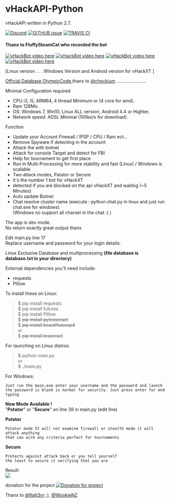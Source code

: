 # vHackAPI-Python
vHackAPI written in Python 2.7.   

[![Discord](https://img.shields.io/badge/Chat-%20on%20Discord-738bd7.svg?style=flat-square)](https://discord.gg/EZNjh7t) 
[![GITHUB issue](https://img.shields.io/github/issues/OlympicCode/vHackAPI-Python.svg?style=flat-square&raw=true)](https://github.com/OlympicCode/vHackAPI-Python/issues)
[![TRAVIS CI](https://travis-ci.org/OlympicCode/vHack-Python.svg?branch=master)](https://travis-ci.org/OlympicCode/vHack-Python)

#### Thanx to FluffySteamCat who recorded the bot  
[![vHackBot video here](https://img.youtube.com/vi/7Ot4xqhh4T8/1.jpg)](https://www.youtube.com/watch?v=ccWs7Fa9GUI&feature=youtu.be) [![vHackBot video here](https://img.youtube.com/vi/vNp_T7h990s/1.jpg)](https://www.youtube.com/watch?v=vNp_T7h990s&feature=youtu.be) [![vHackBot video here](https://img.youtube.com/vi/eTw3DOeJjWw/1.jpg)](https://www.youtube.com/watch?v=eTw3DOeJjWw) [![vHackBot video here](https://img.youtube.com/vi/xI5IFJ9qMeY/1.jpg)](https://www.youtube.com/watch?v=xI5IFJ9qMeY)

[Linux version . . . Windows Version and Android version for vHackXT ]

[Official Database OlympicCode ](https://vhack.olympiccode.ga/database/)
thanx to [@checkium](https://github.com/checkium) .......................

Minimal Configuration required  
  
- CPU i3, i5, ARM64, 4 thread Minimum or (4 core for amd).  
- Ram 128Mo.  
- OS: Windows 7, Win10,  Linux ALL version, Android 4.4 or Highter.  
- Network speed: ADSL Minimal (100ko/s for download).


Function
- Update your Account Firewall / IPSP / CPU / Ram ect...
- Remove Spyware if detecting in the account
- Attack the with botnet
- Attack for console Target and detect for FBI
- Help for tournament to get first place
- Run in Multi-Processing for more stability and fast (Linux) / Windows is scalable
- Two attack modes, Patator or Secure
- it's the number 1 bot for vHackXT
- detected if you are blocked on the api vHackXT and waiting (~5 Minutes)
- Auto update Botnet 
- Chat resolve cluster name (execute : python chat.py in linux and just run chat.exe for windows)  
(Windows no support all charset in the chat :( ) 

The app is dev mode.  
No return exactly great output thanx  
  
Edit main.py line 17  
Replace username and password for your login details.  

Linux Exclusive Database and multiprocessing **(file database is database.txt in your directory)**

External dependencies you'll need include:
- requests
- Pillow

 
 
To install these on Linux:  
>$ pip install requests   
>$ pip install futures  
>$ pip install Pillow  
>$ ~~pip install pytesseract~~  
>$ ~~pip install beautifulsoup4~~   
>or  
>$ ~~pip install tesseract~~  

For launching on Linux distros:  
>$ python main.py  
>or  
>$ ./main.py   

For Windows:
```
Just run the main.exe enter your username and the password and launch
the password is blank is normal for security. Just press enter for end typing
```
  
**New Mode Available !**  
"**Potator**" or "**Secure**" on line 39 in main.py (edit line)

**Potator**    
```   
Potator mode It will not examine firewall or stealth mode it will attack anything
that can with any criteria perfect for tournaments
```

**Secure**  
```
Protects against attack back or you tell yourself  
the least to secure it verifying that you are
```

Result:  
![](http://www.cuby-hebergs.com/dl/vhack.png)

donation for the project
[![Donation for project](https://www.paypalobjects.com/en_US/i/btn/btn_donateCC_LG.gif)](https://www.paypal.com/cgi-bin/webscr?cmd=_donations&business=support%40cuby%2dhebergs%2ecom&lc=US&item_name=vBlackOut%20Coder&no_note=0&cn=about%20more%20information%20for%20your%20donation&no_shipping=2&currency_code=USD&bn=PP%2dDonationsBF%3abtn_donateCC_LG%2egif%3aNonHosted)

Thanx to [@flatt3rn](https://github.com/flatt3rn) ;),  [@WookieNZ](https://github.com/WookieNZ)
